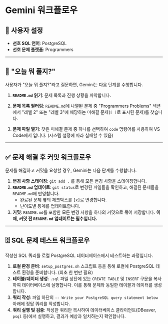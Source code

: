 # Gemini 워크플로우

## 👤 사용자 설정
- **선호 SQL 언어**: PostgreSQL
- **선호 문제 플랫폼**: Programmers

---

## 🤖 "오늘 뭐 풀지?"

사용자가 "오늘 뭐 풀지?"라고 질문하면, Gemini는 다음 단계를 수행합니다.

1.  **`README.md` 읽기**: 문제 목록과 진행 상황을 파악합니다.

2.  **문제 목록 필터링**: `README.md`에 나열된 문제 중 "Programmers Problems" 섹션에서 "레벨 2" 또는 "레벨 3"에 해당하는 미해결 문제(`[ ]`로 표시된 문제)를 찾습니다.

3.  **문제 파일 열기**: 찾은 미해결 문제 중 하나를 선택하여 `code` 명령어를 사용하여 VS Code에서 엽니다. (시스템 설정에 따라 실패할 수 있음)

---

## ✅ 문제 해결 후 커밋 워크플로우

문제를 해결하고 커밋을 요청할 경우, Gemini는 다음 단계를 수행합니다.

1.  **변경 사항 스테이징**: `git add .` 를 통해 모든 변경 사항을 스테이징합니다.
2.  **`README.md` 업데이트**: `git status`로 변경된 파일들을 확인하고, 해결된 문제들을 `README.md`에 반영합니다.
    -   완료된 문제 옆의 체크박스를 `[x]`로 변경합니다.
    -   난이도별 통계를 업데이트합니다.
3.  **커밋**: `README.md`를 포함한 모든 변경 사항을 하나의 커밋으로 묶어 저장합니다. **이때, 커밋 전 `README.md` 업데이트는 필수입니다.**

---

## 🗄️ SQL 문제 테스트 워크플로우

작성한 SQL 쿼리를 로컬 PostgreSQL 데이터베이스에서 테스트하는 과정입니다.

1.  **로컬 환경 준비**: `setup_postgres.sh` 스크립트 등을 통해 로컬에 PostgreSQL 테스트 환경을 준비합니다. (최초 한 번만 필요)
2.  **테이블/데이터 생성**: `.sql` 파일 상단에 있는 `CREATE TABLE` 및 `INSERT` 구문을 복사하여 데이터베이스에 실행합니다. 이를 통해 문제와 동일한 테이블과 데이터를 생성합니다.
3.  **쿼리 작성**: 파일 하단의 `-- Write your PostgreSQL query statement below` 아래에 정답 쿼리를 작성합니다.
4.  **쿼리 실행 및 검증**: 작성한 쿼리만 복사하여 데이터베이스 클라이언트(DBeaver, `psql` 등)에서 실행하고, 결과가 예상과 일치하는지 확인합니다.